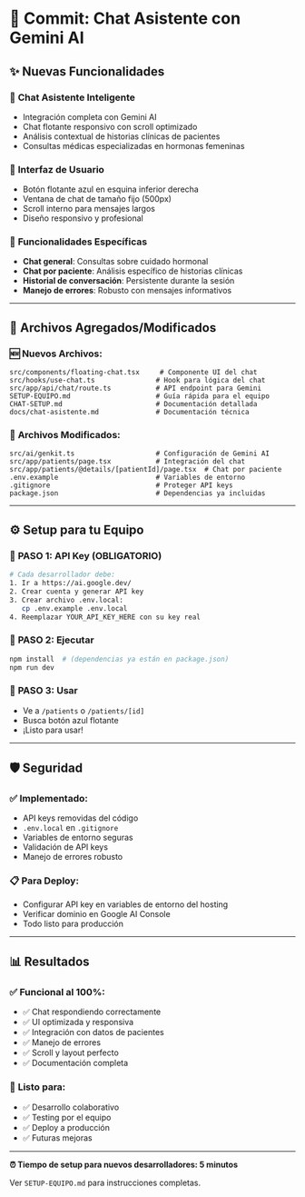 # 🚀 Commit: Chat Asistente con Gemini AI

## ✨ **Nuevas Funcionalidades**

### 🤖 **Chat Asistente Inteligente**
- Integración completa con Gemini AI
- Chat flotante responsivo con scroll optimizado
- Análisis contextual de historias clínicas de pacientes
- Consultas médicas especializadas en hormonas femeninas

### 📱 **Interfaz de Usuario**
- Botón flotante azul en esquina inferior derecha
- Ventana de chat de tamaño fijo (500px)
- Scroll interno para mensajes largos
- Diseño responsivo y profesional

### 🎯 **Funcionalidades Específicas**
- **Chat general**: Consultas sobre cuidado hormonal
- **Chat por paciente**: Análisis específico de historias clínicas
- **Historial de conversación**: Persistente durante la sesión
- **Manejo de errores**: Robusto con mensajes informativos

---

## 📁 **Archivos Agregados/Modificados**

### 🆕 **Nuevos Archivos:**
```
src/components/floating-chat.tsx     # Componente UI del chat
src/hooks/use-chat.ts               # Hook para lógica del chat  
src/app/api/chat/route.ts           # API endpoint para Gemini
SETUP-EQUIPO.md                     # Guía rápida para el equipo
CHAT-SETUP.md                       # Documentación detallada
docs/chat-asistente.md              # Documentación técnica
```

### 🔄 **Archivos Modificados:**
```
src/ai/genkit.ts                    # Configuración de Gemini AI
src/app/patients/page.tsx           # Integración del chat
src/app/patients/@details/[patientId]/page.tsx  # Chat por paciente
.env.example                        # Variables de entorno
.gitignore                          # Proteger API keys
package.json                        # Dependencias ya incluidas
```

---

## ⚙️ **Setup para tu Equipo**

### 🔑 **PASO 1: API Key (OBLIGATORIO)**
```bash
# Cada desarrollador debe:
1. Ir a https://ai.google.dev/
2. Crear cuenta y generar API key
3. Crear archivo .env.local:
   cp .env.example .env.local
4. Reemplazar YOUR_API_KEY_HERE con su key real
```

### 🚀 **PASO 2: Ejecutar**
```bash
npm install  # (dependencias ya están en package.json)
npm run dev
```

### 📖 **PASO 3: Usar**
- Ve a `/patients` o `/patients/[id]`
- Busca botón azul flotante
- ¡Listo para usar!

---

## 🛡️ **Seguridad**

### ✅ **Implementado:**
- API keys removidas del código
- `.env.local` en `.gitignore`
- Variables de entorno seguras
- Validación de API keys
- Manejo de errores robusto

### 📋 **Para Deploy:**
- Configurar API key en variables de entorno del hosting
- Verificar dominio en Google AI Console
- Todo listo para producción

---

## 📊 **Resultados**

### ✅ **Funcional al 100%:**
- ✅ Chat respondiendo correctamente
- ✅ UI optimizada y responsiva  
- ✅ Integración con datos de pacientes
- ✅ Manejo de errores
- ✅ Scroll y layout perfecto
- ✅ Documentación completa

### 🚀 **Listo para:**
- ✅ Desarrollo colaborativo
- ✅ Testing por el equipo
- ✅ Deploy a producción
- ✅ Futuras mejoras

---

**⏰ Tiempo de setup para nuevos desarrolladores: 5 minutos**

Ver `SETUP-EQUIPO.md` para instrucciones completas.
